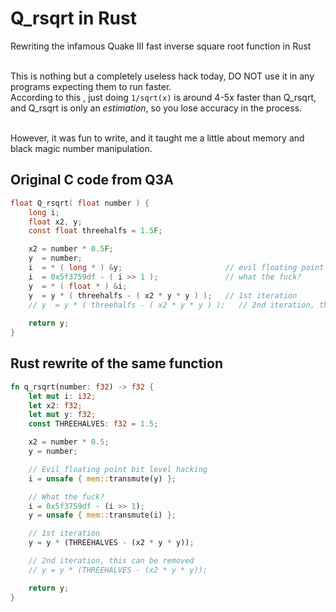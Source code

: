 # Q_rsqrt in Rust
Rewriting the infamous Quake III fast inverse square root function in Rust <br><br>

This is nothing but a completely useless hack today, DO NOT use it in any programs expecting them to run faster. <br>
According to this , just doing `1/sqrt(x)` is around 4-5x faster than Q_rsqrt, and Q_rsqrt is only an *estimation*, so you lose accuracy in the process.<br><br>

However, it was fun to write, and it taught me a little about memory and black magic number manipulation.<br>

## Original C code from Q3A
```c
float Q_rsqrt( float number ) {
	long i;
	float x2, y;
	const float threehalfs = 1.5F;

	x2 = number * 0.5F;
	y  = number;
	i  = * ( long * ) &y;                       // evil floating point bit level hacking
	i  = 0x5f3759df - ( i >> 1 );               // what the fuck? 
	y  = * ( float * ) &i;
	y  = y * ( threehalfs - ( x2 * y * y ) );   // 1st iteration
	// y  = y * ( threehalfs - ( x2 * y * y ) );   // 2nd iteration, this can be removed
	
	return y;
}
```
## Rust rewrite of the same function 
```rust
fn q_rsqrt(number: f32) -> f32 {
    let mut i: i32;
    let x2: f32;
    let mut y: f32;
    const THREEHALVES: f32 = 1.5;

    x2 = number * 0.5;
    y = number;

    // Evil floating point bit level hacking
    i = unsafe { mem::transmute(y) };

    // What the fuck?
    i = 0x5f3759df - (i >> 1);
    y = unsafe { mem::transmute(i) };

    // 1st iteration
    y = y * (THREEHALVES - (x2 * y * y));

    // 2nd iteration, this can be removed
    // y = y * (THREEHALVES - (x2 * y * y));

    return y;
}
```


